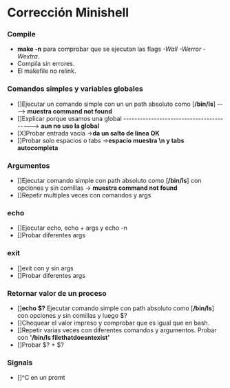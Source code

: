 # Corrección Minishell

### Compile
* **make -n** para comprobar que se ejecutan las flags *-Wall -Werror -Wextra*.
* Compila sin errores.
* El makefile no relink.

### Comandos simples y variables globales
* []Ejecutar un comando simple con un un path absoluto como  [**/bin/ls**] ---->  				**muestra command not found**
* []Explicar porque usamos una global ----------------------------------------->  				**aun no uso la global**
* [X]Probar entrada vacia ->**da un salto de linea OK**
* []Probar solo espacios o tabs ->**espacio muestra \n y tabs autocompleta**

### Argumentos
* []Ejecutar comando simple con path absoluto como [**/bin/ls**] con opciones y sin comillas -> **muestra command not found**
* []Repetir multiples veces con comandos y args 

### echo
* []Ejecutar echo, echo + args y echo -n
* []Probar diferentes args
### exit
* []exit con y sin args
* []Probar diferentes args

### Retornar valor de un proceso
* []**echo $?**
	Ejecutar comando simple con path absoluto como [**/bin/ls**] con opciones y sin comillas y luego $?
* []Chequear el valor impreso y comprobar que es igual que en bash.
* []Repetir varias veces con diferentes comandos y argumentos. Probar con **'/bin/ls filethatdoesntexist'**
* []Probar $? + $?

### Signals
* []^C en un promt
